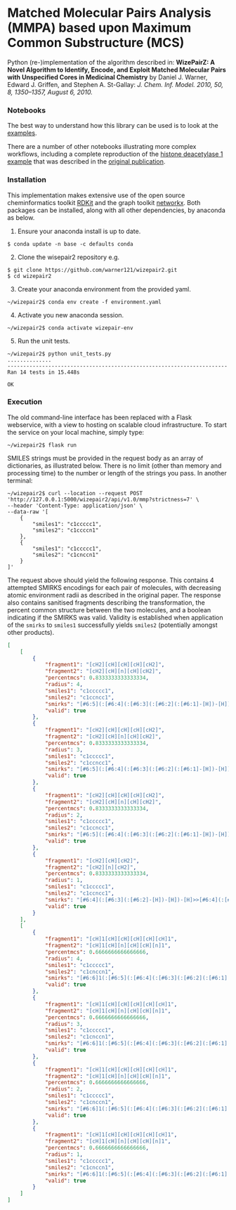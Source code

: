 # Matched Molecular Pairs Analysis (MMPA) based upon Maximum Common Substructure (MCS)
Python (re-)implementation of the algorithm described in: **WizePairZ: A Novel Algorithm to Identify, Encode, and Exploit Matched Molecular Pairs with Unspecified Cores in Medicinal Chemistry** by Daniel J. Warner, Edward J. Griffen, and Stephen A. St-Gallay: *J. Chem. Inf. Model. 2010, 50, 8, 1350–1357, August 6, 2010.*

### Notebooks

The best way to understand how this library can be used is to look at the [examples](https://github.com/warner121/wizepair2/blob/master/notebooks/examples.ipynb).

There are a number of other notebooks illustrating more complex workflows, including a complete reproduction of the [histone deacetylase 1 example](https://github.com/warner121/wizepair2/tree/master/notebooks/hdac1) that was described in the [original publication](https://pubs.acs.org/doi/10.1021/ci100084s).

### Installation

This implementation makes extensive use of the open source cheminformatics toolkit [RDKit](https://rdkit.org/) and the graph toolkit [networkx](https://networkx.org/). Both packages can be installed, along with all other dependencies, by anaconda as below.

1. Ensure your anaconda install is up to date.
```shell
$ conda update -n base -c defaults conda
```
2. Clone the wisepair2 repository e.g.  
```shell
$ git clone https://github.com/warner121/wizepair2.git
$ cd wizepair2
```
3. Create your anaconda environment from the provided yaml.  
```shell
~/wizepair2$ conda env create -f environment.yaml
```
4. Activate you new anaconda session.  
```shell
~/wizepair2$ conda activate wizepair-env
```
5. Run the unit tests.
```shell
~/wizepair2$ python unit_tests.py 
..............
----------------------------------------------------------------------
Ran 14 tests in 15.448s

OK
```

### Execution

The old command-line interface has been replaced with a Flask webservice, with a view to hosting on scalable cloud infrastructure. To start the service on your local machine, simply type:

```shell
~/wizepair2$ flask run
```

SMILES strings must be provided in the request body as an array of dictionaries, as illustrated below. There is no limit (other than memory and processing time) to the number or length of the strings you pass. In another terminal:

```shell
~/wizepair2$ curl --location --request POST 'http://127.0.0.1:5000/wizepair2/api/v1.0/mmp?strictness=7' \
--header 'Content-Type: application/json' \
--data-raw '[
    {
        "smiles1": "c1ccccc1",
        "smiles2": "c1ccccn1"
    },
    {
        "smiles1": "c1ccccc1",
        "smiles2": "c1cnccn1"
    }
]'
```

The request above should yield the following response. This contains 4 attempted SMIRKS encodings for each pair of molecules, with decreasing atomic environment radii as described in the original paper. The response also contains sanitised fragments describing the transformation, the percent common structure between the two molecules, and a boolean indicating if the SMIRKS was valid. Validity is established when application of the `smirks` to `smiles1` successfully yields `smiles2` (potentially amongst other products).

```json
[
    [
        {
            "fragment1": "[cH2][cH][cH][cH][cH2]",
            "fragment2": "[cH2][cH][n][cH][cH2]",
            "percentmcs": 0.8333333333333334,
            "radius": 4,
            "smiles1": "c1ccccc1",
            "smiles2": "c1ccncc1",
            "smirks": "[#6:5](:[#6:4](:[#6:3](:[#6:2](:[#6:1]-[H])-[H])-[H])-[H])-[H]>>[#6:5](:[#6:4](:[#7:3]:[#6:2](:[#6:1]-[H])-[H])-[H])-[H]",
            "valid": true
        },
        {
            "fragment1": "[cH2][cH][cH][cH][cH2]",
            "fragment2": "[cH2][cH][n][cH][cH2]",
            "percentmcs": 0.8333333333333334,
            "radius": 3,
            "smiles1": "c1ccccc1",
            "smiles2": "c1ccncc1",
            "smirks": "[#6:5](:[#6:4](:[#6:3](:[#6:2](:[#6:1]-[H])-[H])-[H])-[H])-[H]>>[#6:5](:[#6:4](:[#7:3]:[#6:2](:[#6:1]-[H])-[H])-[H])-[H]",
            "valid": true
        },
        {
            "fragment1": "[cH2][cH][cH][cH][cH2]",
            "fragment2": "[cH2][cH][n][cH][cH2]",
            "percentmcs": 0.8333333333333334,
            "radius": 2,
            "smiles1": "c1ccccc1",
            "smiles2": "c1ccncc1",
            "smirks": "[#6:5](:[#6:4](:[#6:3](:[#6:2](:[#6:1]-[H])-[H])-[H])-[H])-[H]>>[#6:5](:[#6:4](:[#7:3]:[#6:2](:[#6:1]-[H])-[H])-[H])-[H]",
            "valid": true
        },
        {
            "fragment1": "[cH2][cH][cH2]",
            "fragment2": "[cH2][n][cH2]",
            "percentmcs": 0.8333333333333334,
            "radius": 1,
            "smiles1": "c1ccccc1",
            "smiles2": "c1ccncc1",
            "smirks": "[#6:4](:[#6:3](:[#6:2]-[H])-[H])-[H]>>[#6:4](:[#7:3]:[#6:2]-[H])-[H]",
            "valid": true
        }
    ],
    [
        {
            "fragment1": "[cH]1[cH][cH][cH][cH][cH]1",
            "fragment2": "[cH]1[cH][n][cH][cH][n]1",
            "percentmcs": 0.6666666666666666,
            "radius": 4,
            "smiles1": "c1ccccc1",
            "smiles2": "c1cnccn1",
            "smirks": "[#6:6]1(:[#6:5](:[#6:4](:[#6:3](:[#6:2](:[#6:1]:1-[H])-[H])-[H])-[H])-[H])-[H]>>[#6:6]1(:[#6:5](:[#7:4]:[#6:3](:[#6:2](:[#7:1]:1)-[H])-[H])-[H])-[H]",
            "valid": true
        },
        {
            "fragment1": "[cH]1[cH][cH][cH][cH][cH]1",
            "fragment2": "[cH]1[cH][n][cH][cH][n]1",
            "percentmcs": 0.6666666666666666,
            "radius": 3,
            "smiles1": "c1ccccc1",
            "smiles2": "c1cnccn1",
            "smirks": "[#6:6]1(:[#6:5](:[#6:4](:[#6:3](:[#6:2](:[#6:1]:1-[H])-[H])-[H])-[H])-[H])-[H]>>[#6:6]1(:[#6:5](:[#7:4]:[#6:3](:[#6:2](:[#7:1]:1)-[H])-[H])-[H])-[H]",
            "valid": true
        },
        {
            "fragment1": "[cH]1[cH][cH][cH][cH][cH]1",
            "fragment2": "[cH]1[cH][n][cH][cH][n]1",
            "percentmcs": 0.6666666666666666,
            "radius": 2,
            "smiles1": "c1ccccc1",
            "smiles2": "c1cnccn1",
            "smirks": "[#6:6]1(:[#6:5](:[#6:4](:[#6:3](:[#6:2](:[#6:1]:1-[H])-[H])-[H])-[H])-[H])-[H]>>[#6:6]1(:[#6:5](:[#7:4]:[#6:3](:[#6:2](:[#7:1]:1)-[H])-[H])-[H])-[H]",
            "valid": true
        },
        {
            "fragment1": "[cH]1[cH][cH][cH][cH][cH]1",
            "fragment2": "[cH]1[cH][n][cH][cH][n]1",
            "percentmcs": 0.6666666666666666,
            "radius": 1,
            "smiles1": "c1ccccc1",
            "smiles2": "c1cnccn1",
            "smirks": "[#6:6]1(:[#6:5](:[#6:4](:[#6:3](:[#6:2](:[#6:1]:1-[H])-[H])-[H])-[H])-[H])-[H]>>[#6:6]1(:[#6:5](:[#7:4]:[#6:3](:[#6:2](:[#7:1]:1)-[H])-[H])-[H])-[H]",
            "valid": true
        }
    ]
]
```
